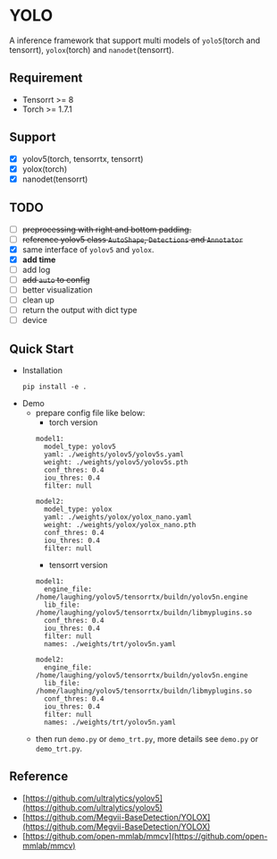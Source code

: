 # YOLO
A inference framework that support multi models of `yolo5`(torch and tensorrt), `yolox`(torch) and `nanodet`(tensorrt).

## Requirement
- Tensorrt >= 8
- Torch >= 1.7.1

## Support
- [X] yolov5(torch, tensorrtx, tensorrt)
- [X] yolox(torch)
- [X] nanodet(tensorrt)

## TODO
- [ ] ~~preprocessing with right and bottom padding.~~
- [ ] ~~reference yolov5 class `AutoShape`, `Detections` and `Annotator`~~
- [X] same interface of `yolov5` and `yolox`.
- [X] **add time**
- [ ] add log
- [ ] ~~add `auto` to config~~
- [ ] better visualization
- [ ] clean up
- [ ] return the output with dict type
- [ ] device

## Quick Start
- Installation
  ```shell
  pip install -e .
  ```
- Demo
  - prepare config file like below:
    * torch version
    ```vim
    model1:
      model_type: yolov5
      yaml: ./weights/yolov5/yolov5s.yaml
      weight: ./weights/yolov5/yolov5s.pth
      conf_thres: 0.4
      iou_thres: 0.4
      filter: null

    model2:
      model_type: yolox
      yaml: ./weights/yolox/yolox_nano.yaml
      weight: ./weights/yolox/yolox_nano.pth
      conf_thres: 0.4
      iou_thres: 0.4
      filter: null
    ```
    * tensorrt version
    ```vim
    model1:
      engine_file: /home/laughing/yolov5/tensorrtx/buildn/yolov5n.engine
      lib_file: /home/laughing/yolov5/tensorrtx/buildn/libmyplugins.so
      conf_thres: 0.4
      iou_thres: 0.4
      filter: null
      names: ./weights/trt/yolov5n.yaml

    model2:
      engine_file: /home/laughing/yolov5/tensorrtx/buildn/yolov5n.engine
      lib_file: /home/laughing/yolov5/tensorrtx/buildn/libmyplugins.so
      conf_thres: 0.4
      iou_thres: 0.4
      filter: null
      names: ./weights/trt/yolov5n.yaml
    ```
  - then run `demo.py` or `demo_trt.py`, more details see `demo.py` or `demo_trt.py`.

## Reference
- [https://github.com/ultralytics/yolov5](https://github.com/ultralytics/yolov5)
- [https://github.com/Megvii-BaseDetection/YOLOX](https://github.com/Megvii-BaseDetection/YOLOX)
- [https://github.com/open-mmlab/mmcv](https://github.com/open-mmlab/mmcv)
